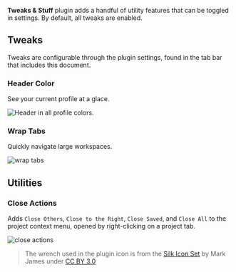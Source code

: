 **Tweaks & Stuff** plugin adds a handful of utility features that can be toggled in settings. By default, all tweaks are enabled.

## Tweaks

Tweaks are configurable through the plugin settings, found in the tab bar that includes this document.

### Header Color

See your current profile at a glace.

![Header in all profile colors.](https://legopitstop.weebly.com/files/theme/blockbench/header_color.webp)

### Wrap Tabs

Quickly navigate large workspaces.

![wrap tabs](https://legopitstop.weebly.com/files/theme/blockbench/wrap_tabs_on.webp)

## Utilities

### Close Actions

Adds `Close Others`, `Close to the Right`, `Close Saved`, and `Close All` to the project context menu, opened by right-clicking on a project tab.

![close actions](https://legopitstop.weebly.com/files/theme/blockbench/close_actions.webp)

> The wrench used in the plugin icon is from the [Silk Icon Set](https://opengameart.org/content/application-silk-icon-set-13) by Mark James under [CC BY 3.0](https://creativecommons.org/licenses/by/3.0/)
